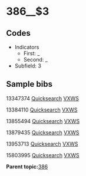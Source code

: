 # 386\_\_$3

## Codes

-   Indicators
    -   First: \_
    -   Second: \_
-   Subfield: 3

## Sample bibs

13347374 [Quicksearch](https://search.library.yale.edu/catalog/13347374) [VXWS](http://prodorbis.library.yale.edu:7014/vxws/GetHoldingsService?bibId=13347374)

13384110 [Quicksearch](https://search.library.yale.edu/catalog/13384110) [VXWS](http://prodorbis.library.yale.edu:7014/vxws/GetHoldingsService?bibId=13384110)

13855494 [Quicksearch](https://search.library.yale.edu/catalog/13855494) [VXWS](http://prodorbis.library.yale.edu:7014/vxws/GetHoldingsService?bibId=13855494)

13879435 [Quicksearch](https://search.library.yale.edu/catalog/13879435) [VXWS](http://prodorbis.library.yale.edu:7014/vxws/GetHoldingsService?bibId=13879435)

13953713 [Quicksearch](https://search.library.yale.edu/catalog/13953713) [VXWS](http://prodorbis.library.yale.edu:7014/vxws/GetHoldingsService?bibId=13953713)

15803995 [Quicksearch](https://search.library.yale.edu/catalog/15803995) [VXWS](http://prodorbis.library.yale.edu:7014/vxws/GetHoldingsService?bibId=15803995)

**Parent topic:**[386](../../tags/386/386.md)

